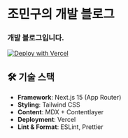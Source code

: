 # 조민구의 개발 블로그

### 개발 블로그입니다.

[![Deploy with Vercel](https://vercel.com/button)](https://mingoojo-blog-next-kit.vercel.app)

## 🛠 기술 스택

- **Framework**: Next.js 15 (App Router)
- **Styling**: Tailwind CSS
- **Content**: MDX + Contentlayer
- **Deployment**: Vercel
- **Lint & Format**: ESLint, Prettier
